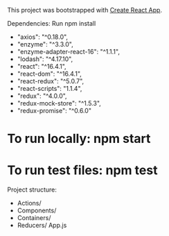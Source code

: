 This project was bootstrapped with [Create React App](https://github.com/facebookincubator/create-react-app).


Dependencies: Run npm install
-  "axios": "^0.18.0",
-  "enzyme": "^3.3.0",
-  "enzyme-adapter-react-16": "^1.1.1",
-  "lodash": "^4.17.10",
-  "react": "^16.4.1",
-  "react-dom": "^16.4.1",
-  "react-redux": "^5.0.7",
-  "react-scripts": "1.1.4",
-  "redux": "^4.0.0",
-  "redux-mock-store": "^1.5.3",
-  "redux-promise": "^0.6.0"

To run locally: npm start
=======

To run test files: npm test
=======

Project structure:
- Actions/
- Components/
- Containers/
- Reducers/
App.js
